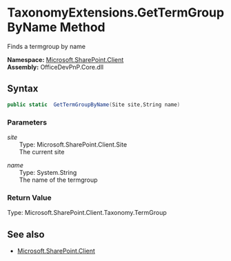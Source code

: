 # TaxonomyExtensions.GetTermGroupByName Method  
Finds a termgroup by name  

**Namespace:** [Microsoft.SharePoint.Client](Microsoft.SharePoint.Client.md)  
**Assembly:** OfficeDevPnP.Core.dll  
## Syntax
```C#
public static  GetTermGroupByName(Site site,String name)
```
### Parameters
*site*  
&emsp;&emsp;Type: Microsoft.SharePoint.Client.Site  
&emsp;&emsp;The current site  
  
*name*  
&emsp;&emsp;Type: System.String  
&emsp;&emsp;The name of the termgroup  
  
### Return Value
Type: Microsoft.SharePoint.Client.Taxonomy.TermGroup  


## See also
- [Microsoft.SharePoint.Client](Microsoft.SharePoint.Client.md)
